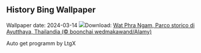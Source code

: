 ## History Bing Wallpaper
Wallpaper date: 2024-03-14
![](https://www.bing.com/th?id=OHR.AyutthayaTree_IT-IT4581996265_UHD.jpg&w=1000)Download: [Wat Phra Ngam, Parco storico di Ayutthaya, Thailandia (© boonchai wedmakawand/Alamy)](https://www.bing.com/th?id=OHR.AyutthayaTree_IT-IT4581996265_UHD.jpg)

Auto get programm by LtgX
